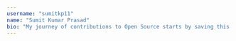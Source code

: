```yaml
---
username: "sumitkp11"
name: "Sumit Kumar Prasad"
bio: "My journey of contributions to Open Source starts by saving this file."
---
```

